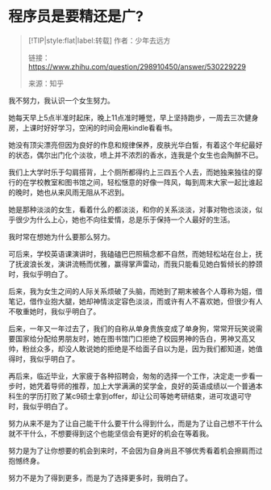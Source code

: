

# 程序员是要精还是广?


> [!TIP|style:flat|label:转载]
> 作者：少年去远方
> 
> 链接：https://www.zhihu.com/question/298910450/answer/530229229
> 
> 来源：知乎



我不努力，我认识一个女生努力。

她每天早上5点半准时起床，晚上11点准时睡觉，早上坚持跑步，一周去三次健身房，上课时好好学习，空闲的时间会用kindle看看书。

她没有顶尖漂亮但因为良好的作息和规律保养，皮肤光华白皙，有着这个年纪最好的状态，偶尔出门化个淡妆，喷上并不浓烈的香水，连我是个女生也会陶醉不已。

我们上大学时乐于勾肩搭背，上个厕所都得约上三四五个人去，而她独来独往的穿行的在学校教室和图书馆之间，轻松惬意的好像一阵风，每到周末大家一起比谁起的晚时，她也从来风雨无阻从不迟到。

她是那种淡淡的女生，看着什么的都淡淡，和你的关系淡淡，对事对物也淡淡，似乎很少为什么上心，她也不向往爱情，总是乐于保持一个人最好的生活。

我时常在想她为什么要那么努力。

可后来，学校英语课演讲时，我磕磕巴巴照稿念都不自然，而她轻松站在台上，抚了抚波浪长发，演讲流畅而优雅，赢得掌声雷动，而我只能看见她白皙倾长的脖颈时，我似乎明白了。

后来，我为女生之间的人际关系烦破了头脑，而她到了期末被各个人尊称为姐，借笔记，借作业抱大腿，她却神情淡定容色淡淡，而或许有人不喜欢她，但很少有人不敬重她时，我似乎明白了。

后来，一年又一年过去了，我们的自称从单身贵族变成了单身狗，常常开玩笑说需要国家给分配给男朋友时，她在图书馆门口拒绝了校园男神的告白，男神又高又帅，粉丝众多，却没人敢说她的拒绝是不给面子自以为是，因为我们都知道，她值得时，我似乎明白了。

再后来，临近毕业，大家疲于各种招聘会，匆匆的选择一个工作，决定走一步看一步时，她凭着导师的推荐，加上大学满满的奖学金，良好的英语成绩以一个普通本科生的学历打败了某c9硕士拿到offer，却让公司等她考研结束，进可攻退可守时，我似乎明白了。

努力从来不是为了让自己能干什么要干什么得到什么，而是为了让自己想不干什么就不干什么，不想要得到这个也能坚信会有更好的机会在等着我。

努力是为了让你想要的机会到来时，不会因为自身尚且不够优秀看着机会擦肩而过抱憾终身。

努力不是为了得到更多，而是为了选择更多时，我明白了。

